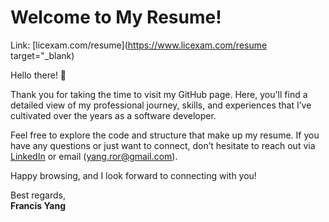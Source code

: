 # Welcome to My Resume!

Link: [licexam.com/resume](https://www.licexam.com/resume target="_blank)

Hello there! 👋

Thank you for taking the time to visit my GitHub page. Here, you'll find a detailed view of my professional journey, skills, and experiences that I’ve cultivated over the years as a software developer.

Feel free to explore the code and structure that make up my resume. If you have any questions or just want to connect, don’t hesitate to reach out via [LinkedIn](https://linkedin.com/in/yang-ror) or email (yang.ror@gmail.com).

Happy browsing, and I look forward to connecting with you!

Best regards,  
**Francis Yang**
